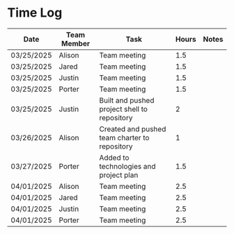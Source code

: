 # Time Log

| Date       | Team Member | Task                                          | Hours | Notes |
|------------|-------------|-----------------------------------------------|-------|-------|
| 03/25/2025 | Alison      | Team meeting                                  | 1.5   |       |
| 03/25/2025 | Jared       | Team meeting                                  | 1.5   |       |
| 03/25/2025 | Justin      | Team meeting                                  | 1.5   |       |
| 03/25/2025 | Porter      | Team meeting                                  | 1.5   |       |
| 03/25/2025 | Justin      | Built and pushed project shell to repository  | 2     |       |
| 03/26/2025 | Alison      | Created and pushed team charter to repository | 1     |       |
| 03/27/2025 | Porter      | Added to technologies and project plan        | 1.5   |       |
| 04/01/2025 | Alison      | Team meeting                                  | 2.5   |       |
| 04/01/2025 | Jared       | Team meeting                                  | 2.5   |       |
| 04/01/2025 | Justin      | Team meeting                                  | 2.5   |       |
| 04/01/2025 | Porter      | Team meeting                                  | 2.5   |       |